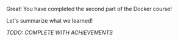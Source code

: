 Great! You have completed the second part of the Docker course!

Let's summarize what we learned!

*TODO: COMPLETE WITH ACHIEVEMENTS*
